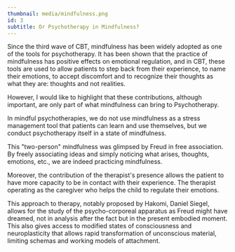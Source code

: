 ```yaml
---
thumbnail: media/mindfulness.png
id: 3
subtitle: Or Psychotherapy in Mindfulness?
---
```

Since the third wave of CBT, mindfulness has been widely adopted as one of the tools for psychotherapy. It has been shown that the practice of mindfulness has positive effects on emotional regulation, and in CBT, these tools are used to allow patients to step back from their experience, to name their emotions, to accept discomfort and to recognize their thoughts as what they are: thoughts and not realities.

However, I would like to highlight that these contributions, although important, are only part of what mindfulness can bring to Psychotherapy.

In mindful psychotherapies, we do not use mindfulness as a stress management tool that patients can learn and use themselves, but we conduct psychotherapy itself in a state of mindfulness.

This "two-person" mindfulness was glimpsed by Freud in free association. By freely associating ideas and simply noticing what arises, thoughts, emotions, etc., we are indeed practicing mindfulness.

Moreover, the contribution of the therapist's presence allows the patient to have more capacity to be in contact with their experience. The therapist operating as the caregiver who helps the child to regulate their emotions.

This approach to therapy, notably proposed by Hakomi, Daniel Siegel, allows for the study of the psycho-corporeal apparatus as Freud might have dreamed, not in analysis after the fact but in the present embodied moment. This also gives access to modified states of consciousness and neuroplasticity that allows rapid transformation of unconscious material, limiting schemas and working models of attachment.
